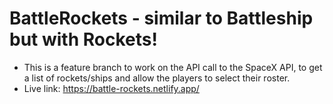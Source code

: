 # BattleRockets - similar to Battleship but with Rockets!
- This is a feature branch to work on the API call to the SpaceX API, to get a list of rockets/ships and allow the players to select their roster.
- Live link: https://battle-rockets.netlify.app/
